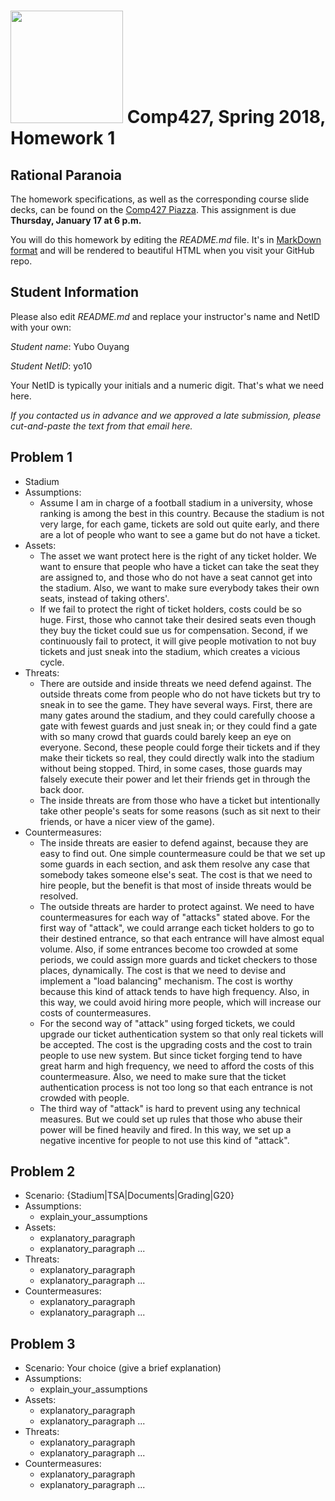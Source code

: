# <img src="http://www.rice.edu/_images/rice-logo.jpg" width=180> Comp427, Spring 2018, Homework 1
## Rational Paranoia
The homework specifications, as well as the corresponding course slide decks,
can be found on the [Comp427 Piazza](https://piazza.com/class/jqifhp864b37ju).
This assignment is due **Thursday, January 17 at 6 p.m.**

You will do this homework by editing the _README.md_ file. It's in
[MarkDown format](https://guides.github.com/features/mastering-markdown/)
and will be rendered to beautiful HTML when you visit your GitHub repo.

## Student Information
Please also edit _README.md_ and replace your instructor's name and NetID with your own:

_Student name_: Yubo Ouyang

_Student NetID_: yo10

Your NetID is typically your initials and a numeric digit. That's
what we need here.

_If you contacted us in advance and we approved a late submission,
please cut-and-paste the text from that email here._

## Problem 1
- Stadium
- Assumptions:
  - Assume I am in charge of a football stadium in a university, whose ranking is among the best in this country. Because the stadium is not very large, for each game, tickets are sold out quite early, and there are a lot of people who want to see a game but do not have a ticket.
- Assets:
  - The asset we want protect here is the right of any ticket holder. We want to ensure that people who have a ticket can take the seat they are assigned to, and those who do not have a seat cannot get into the stadium. Also, we want to make sure everybody takes their own seats, instead of taking others'.
  - If we fail to protect the right of ticket holders, costs could be so huge. First,  those who cannot take their desired seats even though they buy the ticket could sue us for compensation. Second, if we continuously fail to protect, it will give people motivation to not buy tickets and just sneak into the stadium, which creates a vicious cycle.
- Threats:
  - There are outside and inside threats we need defend against. The outside threats come from people who do not have tickets but try to sneak in to see the game. They have several ways. First, there are many gates around the stadium, and they could carefully choose a gate with fewest guards and just sneak in; or they could find a gate with so many crowd that guards could barely keep an eye on everyone. Second, these people could forge their tickets and if they make their tickets so real, they could directly walk into the stadium without being stopped. Third, in some cases, those guards may falsely execute their power and let their friends get in through the back door.
  - The inside threats are from those who have a ticket but intentionally take other people's seats for some reasons (such as sit next to their friends, or have a nicer view of the game).
- Countermeasures:
  - The inside threats are easier to defend against, because they are easy to find out. One simple countermeasure could be that we set up some guards in each section, and ask them resolve any case that somebody takes someone else's seat. The cost is that we need to hire people, but the benefit is that most of inside threats would be resolved.
  - The outside threats are harder to protect against. We need to have countermeasures for each way of "attacks" stated above. For the first way of "attack", we could arrange each ticket holders to go to their destined entrance, so that each entrance will have almost equal volume. Also, if some entrances become too crowded at some periods, we could assign more guards and ticket checkers to those places, dynamically.  The cost is that we need to devise and implement a "load balancing" mechanism. The cost is worthy because this kind of attack tends to have high frequency. Also, in this way, we could avoid hiring more people, which will increase our costs of countermeasures.
  - For the second way of "attack" using forged tickets, we could upgrade our ticket authentication system so that only real tickets will be accepted. The cost is the upgrading costs and the cost to train people to use new system. But since ticket forging tend to have great harm and high frequency, we need to afford the costs of this countermeasure. Also, we need to make sure that the ticket authentication process is not too long so that each entrance is not crowded with people.
  - The third way of "attack" is hard to prevent using any technical measures. But we could set up rules that those who abuse their power will be fined heavily and fired. In this way, we set up a negative incentive for people to not use this kind of "attack".

## Problem 2
- Scenario: {Stadium|TSA|Documents|Grading|G20}
- Assumptions:
  - explain_your_assumptions
- Assets:
  - explanatory_paragraph
  - explanatory_paragraph ...
- Threats:
  - explanatory_paragraph 
  - explanatory_paragraph ...
- Countermeasures:
  - explanatory_paragraph
  - explanatory_paragraph ...

## Problem 3
- Scenario: Your choice (give a brief explanation)
- Assumptions:
  - explain_your_assumptions
- Assets:
  - explanatory_paragraph
  - explanatory_paragraph ...
- Threats:
  - explanatory_paragraph 
  - explanatory_paragraph ...
- Countermeasures:
  - explanatory_paragraph
  - explanatory_paragraph ...

